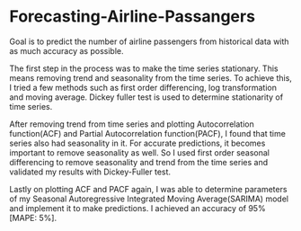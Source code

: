 # Forecasting-Airline-Passangers

Goal is to predict the number of airline passengers from historical data with as much accuracy as possible.

The first step in the process was to make the time series stationary. This means removing trend and seasonality from the time series. To achieve this, I tried a few methods such as first order differencing, log transformation and moving average. Dickey fuller test is used to determine stationarity of time series.

After removing trend from time series and plotting Autocorrelation function(ACF) and Partial Autocorrelation function(PACF), I found that time series also had seasonality in it. For accurate predictions, it becomes important to remove seasonality as well. So I used first order seasonal differencing to remove seasonality and trend from the time series and validated my results with Dickey-Fuller test.

Lastly on plotting ACF and PACF again, I was able to determine parameters of my Seasonal Autoregressive Integrated Moving Average(SARIMA) model and implement it to make predictions. I achieved an accuracy of 95% [MAPE: 5%].



